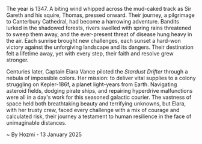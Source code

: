 
The year is 1347.  A biting wind whipped across the mud-caked track as Sir Gareth and his squire, Thomas, pressed onward. Their journey, a pilgrimage to Canterbury Cathedral, had become a harrowing adventure. Bandits lurked in the shadowed forests, rivers swelled with spring rains threatened to sweep them away, and the ever-present threat of disease hung heavy in the air.  Each sunrise brought new challenges, each sunset a hard-won victory against the unforgiving landscape and its dangers.  Their destination felt a lifetime away, yet with every step, their faith and resolve grew stronger.

Centuries later, Captain Elara Vance piloted the *Stardust Drifter* through a nebula of impossible colors.  Her mission: to deliver vital supplies to a colony struggling on Kepler-186f, a planet light-years from Earth.  Navigating asteroid fields, dodging pirate ships, and repairing hyperdrive malfunctions were all in a day's work for this seasoned galactic courier.  The vastness of space held both breathtaking beauty and terrifying unknowns, but Elara, with her trusty crew, faced every challenge with a mix of courage and calculated risk, their journey a testament to human resilience in the face of unimaginable distances.

~ By Hozmi - 13 January 2025
